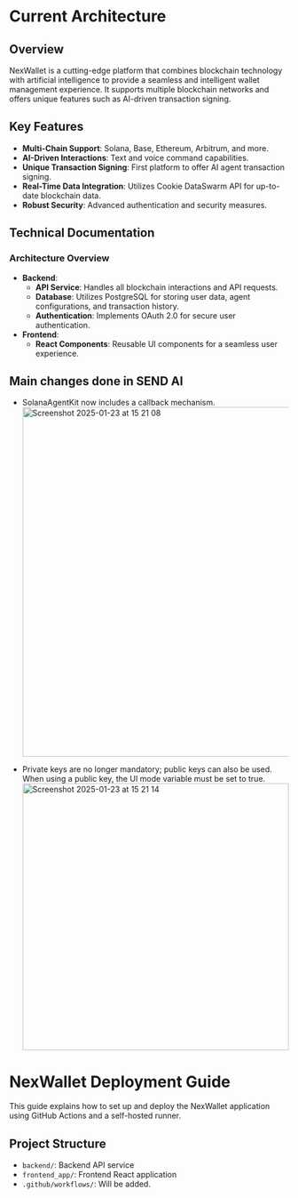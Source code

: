 # Current Architecture
## Overview
NexWallet is a cutting-edge platform that combines blockchain technology with artificial intelligence to provide a seamless and intelligent wallet management experience. It supports multiple blockchain networks and offers unique features such as AI-driven transaction signing.
## Key Features
- **Multi-Chain Support**: Solana, Base, Ethereum, Arbitrum, and more.
- **AI-Driven Interactions**: Text and voice command capabilities.
- **Unique Transaction Signing**: First platform to offer AI agent transaction signing.
- **Real-Time Data Integration**: Utilizes Cookie DataSwarm API for up-to-date blockchain data.
- **Robust Security**: Advanced authentication and security measures.
## Technical Documentation
### Architecture Overview
- **Backend**:
  - **API Service**: Handles all blockchain interactions and API requests.
  - **Database**: Utilizes PostgreSQL for storing user data, agent configurations, and transaction history.
  - **Authentication**: Implements OAuth 2.0 for secure user authentication.
- **Frontend**:
  - **React Components**: Reusable UI components for a seamless user experience.

## Main changes done in SEND AI
 
 - SolanaAgentKit now includes a callback mechanism.
     <img width="629" alt="Screenshot 2025-01-23 at 15 21 08" src="https://github.com/user-attachments/assets/ed8d88d2-4525-4e8f-afe5-b8e5b30fd2b3" />
 
 - Private keys are no longer mandatory; public keys can also be used. When using a public key, the UI mode variable must be set to true.
     <img width="480" alt="Screenshot 2025-01-23 at 15 21 14" src="https://github.com/user-attachments/assets/dba0a627-f5dd-4da8-a161-929b26764a96" />
# NexWallet Deployment Guide

This guide explains how to set up and deploy the NexWallet application using GitHub Actions and a self-hosted runner.

## Project Structure

- `backend/`: Backend API service
- `frontend_app/`: Frontend React application
- `.github/workflows/`: Will be added.

